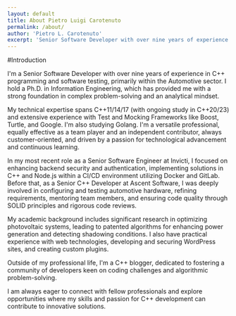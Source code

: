 ```yaml
---
layout: default
title: About Pietro Luigi Carotenuto
permalink: /about/
author: 'Pietro L. Carotenuto'
excerpt: 'Senior Software Developer with over nine years of experience in C++ programming and software testing. Ph.D. in Information Engineering.'
---
```


#Introduction

I'm a Senior Software Developer with over nine years of experience in C++ programming and software testing, primarily within the Automotive sector. I hold a Ph.D. in Information Engineering, which has provided me with a strong foundation in complex problem-solving and an analytical mindset.

My technical expertise spans C++11/14/17 (with ongoing study in C++20/23) and extensive experience with Test and Mocking Frameworks like Boost, Turtle, and Google. I'm also studying Golang. I'm a versatile professional, equally effective as a team player and an independent contributor, always customer-oriented, and driven by a passion for technological advancement and continuous learning.

In my most recent role as a Senior Software Engineer at Invicti, I focused on enhancing backend security and authentication, implementing solutions in C++ and Node.js within a CI/CD environment utilizing Docker and GitLab. Before that, as a Senior C++ Developer at Ascent Software, I was deeply involved in configuring and testing automotive hardware, refining requirements, mentoring team members, and ensuring code quality through SOLID principles and rigorous code reviews.

My academic background includes significant research in optimizing photovoltaic systems, leading to patented algorithms for enhancing power generation and detecting shadowing conditions. I also have practical experience with web technologies, developing and securing WordPress sites, and creating custom plugins.

Outside of my professional life, I'm a C++ blogger, dedicated to fostering a community of developers keen on coding challenges and algorithmic problem-solving.

I am always eager to connect with fellow professionals and explore opportunities where my skills and passion for C++ development can contribute to innovative solutions.